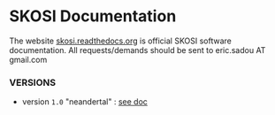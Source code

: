 # SKOSI Documentation

The website  [skosi.readthedocs.org](http://skosi.readthedocs.org/) is official SKOSI 
software documentation. 
All requests/demands should be sent to eric.sadou AT gmail.com

### VERSIONS

* version `1.0` "neandertal"  : [see doc](1.0.md)

